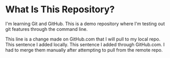 # What Is This Repository?
I'm learning Git and GitHub. This is a demo repository where I'm testing out git features through the command line.

This line is a change made on GitHub.com that I will pull to my local repo. This sentence I added locally. This sentence I added through GitHub.com. I had to merge them manually after attempting to pull from the remote repo.